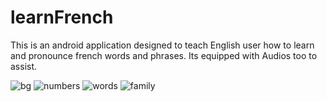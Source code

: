 # learnFrench
This is an android application designed to teach English user how to learn and pronounce french words and phrases.
Its equipped with Audios too to assist.

![bg](https://user-images.githubusercontent.com/12122059/43785221-c3fe506a-9a5d-11e8-9f59-63943eabfa60.JPG)
![numbers](https://user-images.githubusercontent.com/12122059/43785236-ca660e0c-9a5d-11e8-8994-1406ae90ed93.JPG)
![words](https://user-images.githubusercontent.com/12122059/43785257-d13e04be-9a5d-11e8-925a-8711ae1d6c64.JPG)
![family](https://user-images.githubusercontent.com/12122059/43785268-d6e5c49c-9a5d-11e8-9a7a-14603ec07ce9.JPG)

